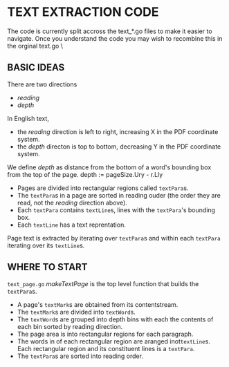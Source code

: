 TEXT EXTRACTION CODE
====================
The code is currently split accross the text_*.go files to make it easier to navigate. Once you
understand the code you may wish to recombine this in the orginal text.go
\

BASIC IDEAS
-----------
There are two directions

- *reading*
- *depth*

In English text,
- the *reading* direction is left to right, increasing X in the PDF coordinate system.
- the *depth* directon is top to bottom, decreasing Y in the PDF coordinate system.

We define *depth* as distance from the bottom of a word's bounding box from the top of the page.
depth := pageSize.Ury - r.Lly

* Pages are divided into rectangular regions called `textPara`s.
* The `textPara`s in a page are sorted in reading ouder (the order they are read, not the
*reading* direction above).
* Each `textPara` contains `textLine`s, lines with the `textPara`'s bounding box.
* Each `textLine` has a text reprentation.

Page text is extracted by iterating over `textPara`s and within each `textPara` iterating over its
`textLine`s.


WHERE TO START
--------------

`text_page.go` *makeTextPage* is the top level function that builds the `textPara`s.

* A page's `textMark`s are obtained from its contentstream.
* The `textMark`s are divided into `textWord`s.
* The `textWord`s are grouped into depth bins with each the contents of each bin sorted by reading direction.
* The page area is into rectangular regions for each paragraph.
* The words in of each rectangular region are aranged inot`textLine`s. Each rectangular region and
its constituent lines is a `textPara`.
* The `textPara`s are sorted into reading order.


